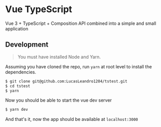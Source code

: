 # Vue TypeScript

Vue 3 + TypeScript + Composition API combined into a simple and small application

## Development

> You must have installed Node and Yarn.

Assuming you have cloned the repo, run `yarn` at root level to install the dependencies.

```bash
$ git clone git@github.com:LucasLeandro1204/tstest.git
$ cd tstest
$ yarn
```

Now you should be able to start the vue dev server

```bash
$ yarn dev
```

And that's it, now the app should be available at `localhost:3000`
